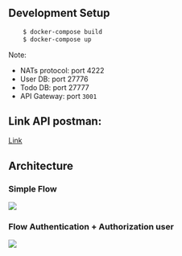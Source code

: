## Development Setup

```sh
    $ docker-compose build
    $ docker-compose up
```

Note:
- NATs protocol: port 4222
- User DB: port 27776
- Todo DB: port 27777
- API Gateway: port `3001`

## Link API postman:

[Link](/api.postman_collection.json)

## Architecture

### Simple Flow

[![](https://mermaid.ink/img/pako:eNqdk7tuwjAUhl_F8tRKMMCYoRKQCjFQVYKqi6XIxIfUJbGR7dCiiHevL0BMCEs9JMfn8vn35TQ4lwxwgrWhBlJOC0Wr4WFMBBHIjhWoA89Bo-HwBb1N1jpzHlBPs7LWBtRzSOuL-JJL_YU3eV9kc7vSDz36-KzkIEyIBdu7o7RHlf8Qc0N1meHrt97utAleNz40qLPfA9w8nbbxtWQyjrt5HA_kmBLB3ShlwQVSUHCnElnFfHvMjNyBaBNPRPQh02mXVklRSLbJRje1F7PLiMV3QLkCm9GRaiXeeuo9u8tiUELs69EeDumR9vGd9isivq3eO27axXx8FH7j8BNXXAuLkfEDa-6P7fV3r0DrzKah9Jtatc7sSAyk80PugXzCBi3lhpeAFnIdFeMBrkBVlDPbi76QYPMFFRCcWJNRtSOYiJPNo7WRq6PIcWJUDQMcruHcujjZ0lJbLzBupFqG5vY9fvoD6QwoSg)](https://mermaid.live/edit#pako:eNqdk7tuwjAUhl_F8tRKMMCYoRKQCjFQVYKqi6XIxIfUJbGR7dCiiHevL0BMCEs9JMfn8vn35TQ4lwxwgrWhBlJOC0Wr4WFMBBHIjhWoA89Bo-HwBb1N1jpzHlBPs7LWBtRzSOuL-JJL_YU3eV9kc7vSDz36-KzkIEyIBdu7o7RHlf8Qc0N1meHrt97utAleNz40qLPfA9w8nbbxtWQyjrt5HA_kmBLB3ShlwQVSUHCnElnFfHvMjNyBaBNPRPQh02mXVklRSLbJRje1F7PLiMV3QLkCm9GRaiXeeuo9u8tiUELs69EeDumR9vGd9isivq3eO27axXx8FH7j8BNXXAuLkfEDa-6P7fV3r0DrzKah9Jtatc7sSAyk80PugXzCBi3lhpeAFnIdFeMBrkBVlDPbi76QYPMFFRCcWJNRtSOYiJPNo7WRq6PIcWJUDQMcruHcujjZ0lJbLzBupFqG5vY9fvoD6QwoSg)

### Flow Authentication + Authorization user

[![](https://mermaid.ink/img/pako:eNp1krFuwjAQhl_l5AkkqATqlAGJUrUqA0WFqosXxznAItipfSGiiHevHQxKSomHONH3-7u75MikyZAlzOF3iVrisxJrK3Zcc-IkJBkLKQgHTyaFzqdD2-Ua4lUIS0qqQmiCKkBfmMIkV6jpnG8Ca0FYiUPAxvM3eI2PnRfhSK0OU9e9zZTeFwLBCwu0eyUROvMDbYy-UweZzITIMtyvkZlvcrqIEY_D2cUphf5oBFUCY0nKaNgrrOozPBARj1-2YVV1InaTwETkOYhCwRrpEryywTQbLx0U1pCRJoeOKhIYPNRrkDwOh8NuM8DpMqYgCe1Hg4ud7NH6YXnRFnU7WM-q36ptXPpBWfWD2X1HKPmP479OONWDbZ__bjPvtOjKnFyTRt0yXn1x1h_oCqMd1pZrsBGqajS9JcPnqzkA1mM7tDuhMv_3HsMbzmiDO-Qs8dtM2C1nXJ88J0oyi4OWLCFbYo-VReYrin86S1Yid3j6BZWbEXY)](https://mermaid.live/edit#pako:eNp1krFuwjAQhl_l5AkkqATqlAGJUrUqA0WFqosXxznAItipfSGiiHevHQxKSomHONH3-7u75MikyZAlzOF3iVrisxJrK3Zcc-IkJBkLKQgHTyaFzqdD2-Ua4lUIS0qqQmiCKkBfmMIkV6jpnG8Ca0FYiUPAxvM3eI2PnRfhSK0OU9e9zZTeFwLBCwu0eyUROvMDbYy-UweZzITIMtyvkZlvcrqIEY_D2cUphf5oBFUCY0nKaNgrrOozPBARj1-2YVV1InaTwETkOYhCwRrpEryywTQbLx0U1pCRJoeOKhIYPNRrkDwOh8NuM8DpMqYgCe1Hg4ud7NH6YXnRFnU7WM-q36ptXPpBWfWD2X1HKPmP479OONWDbZ__bjPvtOjKnFyTRt0yXn1x1h_oCqMd1pZrsBGqajS9JcPnqzkA1mM7tDuhMv_3HsMbzmiDO-Qs8dtM2C1nXJ88J0oyi4OWLCFbYo-VReYrin86S1Yid3j6BZWbEXY)